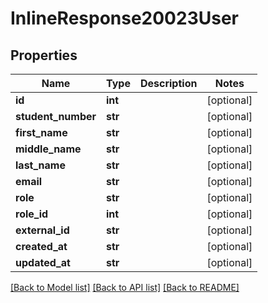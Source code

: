 # InlineResponse20023User

## Properties
Name | Type | Description | Notes
------------ | ------------- | ------------- | -------------
**id** | **int** |  | [optional] 
**student_number** | **str** |  | [optional] 
**first_name** | **str** |  | [optional] 
**middle_name** | **str** |  | [optional] 
**last_name** | **str** |  | [optional] 
**email** | **str** |  | [optional] 
**role** | **str** |  | [optional] 
**role_id** | **int** |  | [optional] 
**external_id** | **str** |  | [optional] 
**created_at** | **str** |  | [optional] 
**updated_at** | **str** |  | [optional] 

[[Back to Model list]](../README.md#documentation-for-models) [[Back to API list]](../README.md#documentation-for-api-endpoints) [[Back to README]](../README.md)

